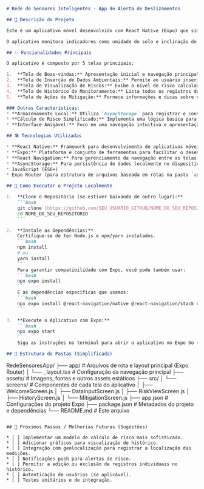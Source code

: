 
```markdown
# Rede de Sensores Inteligentes - App de Alerta de Deslizamentos

## 📝 Descrição do Projeto

Este é um aplicativo móvel desenvolvido com React Native (Expo) que simula uma rede de sensores inteligentes para monitoramento ambiental e previsão de riscos de deslizamentos de terra. Inspirado em iniciativas como o Alerta Rio e sistemas de alerta precoce (Early Warning Systems), o objetivo é fornecer uma ferramenta simples e prática com potencial impacto social.

O aplicativo monitora indicadores como umidade do solo e inclinação do terreno, calcula um nível de risco simplificado e visa alertar sobre áreas potencialmente vulneráveis.

## ✨ Funcionalidades Principais

O aplicativo é composto por 5 telas principais:

1.  **Tela de Boas-vindas:** Apresentação inicial e navegação principal.
2.  **Tela de Inserção de Dados Ambientais:** Permite ao usuário inserir manualmente dados simulados de sensores (umidade do solo e inclinação).
3.  **Tela de Visualização de Riscos:** Exibe o nível de risco calculado com base nos últimos dados inseridos.
4.  **Tela de Histórico de Monitoramento:** Lista todos os registros de dados ambientais salvos.
5.  **Tela de Ações de Mitigação:** Fornece informações e dicas sobre como prevenir e agir em situações de risco de deslizamento.

### Outras Características:
* **Armazenamento Local:** Utiliza `AsyncStorage` para registrar e consultar os dados de monitoramento diretamente no dispositivo.
* **Cálculo de Risco Simplificado:** Implementa uma lógica básica para determinar o nível de risco (Baixo, Médio, Alto) com base nos inputs de umidade e inclinação.
* **Interface Amigável:** Foco em uma navegação intuitiva e apresentação clara das informações.

## 🛠️ Tecnologias Utilizadas

* **React Native:** Framework para desenvolvimento de aplicativos móveis multiplataforma.
* **Expo:** Plataforma e conjunto de ferramentas para facilitar o desenvolvimento e build com React Native.
* **React Navigation:** Para gerenciamento da navegação entre as telas.
* **AsyncStorage:** Para persistência de dados localmente no dispositivo.
* JavaScript (ES6+)
* Expo Router (para estrutura de arquivos baseada em rotas na pasta `app/`)

## 🚀 Como Executar o Projeto Localmente

1.  **Clone o Repositório (se estiver baixando de outro lugar):**
    ```bash
    git clone [https://github.com/SEU_USUARIO_GITHUB/NOME_DO_SEU_REPOSITORIO.git](https://github.com/SEU_USUARIO_GITHUB/NOME_DO_SEU_REPOSITORIO.git)
    cd NOME_DO_SEU_REPOSITORIO
    ```

2.  **Instale as Dependências:**
    Certifique-se de ter Node.js e npm/yarn instalados.
    ```bash
    npm install
    # ou
    yarn install
    ```
    Para garantir compatibilidade com Expo, você pode também usar:
    ```bash
    npx expo install
    ```
    E as dependências específicas que usamos:
    ```bash
    npx expo install @react-navigation/native @react-navigation/stack react-native-screens react-native-safe-area-context @react-native-async-storage/async-storage @expo/vector-icons
    ```

3.  **Execute o Aplicativo com Expo:**
    ```bash
    npx expo start
    ```
    Siga as instruções no terminal para abrir o aplicativo no Expo Go (iOS/Android) ou em um emulador/simulador.

## 📁 Estrutura de Pastas (Simplificada)

```
RedeSensoresApp/
├── app/                  # Arquivos de rota e layout principal (Expo Router)
│   └── _layout.tsx       # Configuração da navegação principal
├── assets/               # Imagens, fontes e outros assets estáticos
├── src/
│   └── screens/          # Componentes de cada tela do aplicativo
│       ├── WelcomeScreen.js
│       ├── DataInputScreen.js
│       ├── RiskViewScreen.js
│       ├── HistoryScreen.js
│       └── MitigationScreen.js
├── app.json              # Configurações do projeto Expo
├── package.json          # Metadados do projeto e dependências
└── README.md             # Este arquivo
```

## 🔮 Próximos Passos / Melhorias Futuras (Sugestões)

* [ ] Implementar um modelo de cálculo de risco mais sofisticado.
* [ ] Adicionar gráficos para visualização de histórico.
* [ ] Integração com geolocalização para registrar a localização das medições.
* [ ] Notificações push para alertas de risco.
* [ ] Permitir a edição ou exclusão de registros individuais no histórico.
* [ ] Autenticação de usuários (se aplicável).
* [ ] Testes unitários e de integração.
